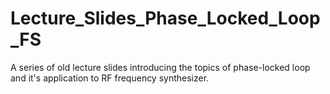 # Lecture_Slides_Phase_Locked_Loop_FS
A series of old lecture slides introducing the topics of phase-locked loop and it's application to RF frequency synthesizer.
